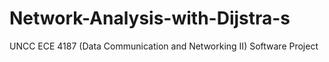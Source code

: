 # Network-Analysis-with-Dijstra-s
UNCC ECE 4187 (Data Communication and Networking II) Software Project

